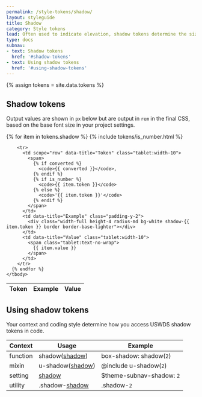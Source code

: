 ```yaml
---
permalink: /style-tokens/shadow/
layout: styleguide
title: Shadow
category: Style tokens
lead: Often used to indicate elevation, shadow tokens determine the size of a drop shadow (or `box-shadow`) around an item.
type: docs
subnav:
- text: Shadow tokens
  href: '#shadow-tokens'
- text: Using shadow tokens
  href: '#using-shadow-tokens'
---
```


{% assign tokens = site.data.tokens %}

## Shadow tokens
Output values are shown in `px` below but are output in `rem` in the final CSS, based on the base font size in your project settings.

<div class="site-table-wrapper">
  <table class="usa-table-borderless site-table-responsive">
    <thead>
      <tr>
        <th scope="col">Token</th>
        <th scope="col">Example</th>
        <th scope="col">Value</th>
      </tr>
    </thead>
    <tbody class="font-mono-2xs">
      {% for item in tokens.shadow %}
        {% include tokens/is_number.html %}

        <tr>
          <td scope="row" data-title="Token" class="tablet:width-10">
            <span>
              {% if converted %}
                <code>{{ converted }}</code>,
              {% endif %}
              {% if is_number %}
                <code>{{ item.token }}</code>
              {% else %}
                <code>'{{ item.token }}'</code>
              {% endif %}
            </span>
          </td>
          <td data-title="Example" class="padding-y-2">
            <div class="width-full height-4 radius-md bg-white shadow-{{ item.token }} border border-base-lighter"></div>
          </td>
          <td data-title="Value" class="tablet:width-10">
            <span class="tablet:text-no-wrap">
              {{ item.value }}
            </span>
          </td>
        </tr>
      {% endfor %}
    </tbody>
  </table>
</div>

## Using shadow tokens
Your context and coding style determine how you access USWDS shadow tokens in code.

<div class="site-table-wrapper">
  <table class="usa-table-borderless site-table-responsive">
    <thead>
      <tr>
        <th scope="col">Context</th>
        <th scope="col">Usage</th>
        <th scope="col">Example</th>
      </tr>
    </thead>
    <tbody class="font-mono-2xs">
      <tr>
        <td scope="row" data-title="Context">
          <span class="text-bold font-sans-3">function</span>
        </td>
        <td data-title="Usage">
          <span>
            shadow(<a href="{{ site.baseurl }}/style-tokens/shadow/" class="token">shadow</a>)
          </span>
        </td>
        <td data-title="Example">
          <span>
            box-shadow: shadow(<code>2</code>)
          </span>
        </td>
      </tr>
      <tr>
        <td scope="row" data-title="Context">
          <span class="font-sans-3">
            <span class="text-bold">mixin</span><br/>
          </span>
        </td>
        <td data-title="Usage">
          <span>
            u-shadow(<a href="{{ site.baseurl }}/style-tokens/shadow/" class="token">shadow</a>)
          </span>
        </td>
        <td data-title="Example">
          <span>
            @include u-shadow(<code>2</code>)<br/>
          </span>
        </td>
      </tr>
      <tr>
        <td scope="row" data-title="Context">
          <span>
            <span class="text-bold font-sans-3">setting</span><br/>
          </span>
        </td>
        <td data-title="Usage">
          <span>
            <a href="{{ site.baseurl }}/style-tokens/shadow/" class="token">shadow</a>
          </span>
        </td>
        <td data-title="Example">
          <span>
            $theme-subnav-shadow: <code>2</code>
          </span>
        </td>
      </tr>
      <tr>
        <td scope="row" data-title="Context">
          <span class="font-sans-3">
            <span class="text-bold">utility</span><br/>
          </span>
        </td>
        <td data-title="Usage">
          <span>
            .shadow-<a href="{{ site.baseurl }}/style-tokens/shadow/" class="token">shadow</a>
          </span>
        </td>
        <td data-title="Example">
          <span>
            .shadow-<code>2</code>
          </span>
        </td>
      </tr>
    </tbody>
  </table>
</div>
